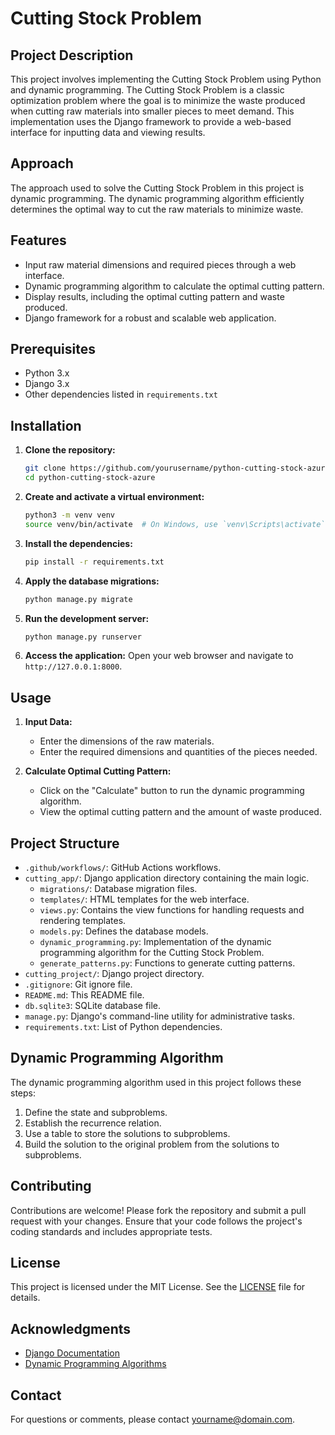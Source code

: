 # Cutting Stock Problem

## Project Description
This project involves implementing the Cutting Stock Problem using Python and dynamic programming. The Cutting Stock Problem is a classic optimization problem where the goal is to minimize the waste produced when cutting raw materials into smaller pieces to meet demand. This implementation uses the Django framework to provide a web-based interface for inputting data and viewing results.

## Approach
The approach used to solve the Cutting Stock Problem in this project is dynamic programming. The dynamic programming algorithm efficiently determines the optimal way to cut the raw materials to minimize waste.

## Features
- Input raw material dimensions and required pieces through a web interface.
- Dynamic programming algorithm to calculate the optimal cutting pattern.
- Display results, including the optimal cutting pattern and waste produced.
- Django framework for a robust and scalable web application.

## Prerequisites
- Python 3.x
- Django 3.x
- Other dependencies listed in `requirements.txt`

## Installation

1. **Clone the repository:**
    ```sh
    git clone https://github.com/yourusername/python-cutting-stock-azure.git
    cd python-cutting-stock-azure
    ```

2. **Create and activate a virtual environment:**
    ```sh
    python3 -m venv venv
    source venv/bin/activate  # On Windows, use `venv\Scripts\activate`
    ```

3. **Install the dependencies:**
    ```sh
    pip install -r requirements.txt
    ```

4. **Apply the database migrations:**
    ```sh
    python manage.py migrate
    ```

5. **Run the development server:**
    ```sh
    python manage.py runserver
    ```

6. **Access the application:**
    Open your web browser and navigate to `http://127.0.0.1:8000`.

## Usage
1. **Input Data:**
    - Enter the dimensions of the raw materials.
    - Enter the required dimensions and quantities of the pieces needed.

2. **Calculate Optimal Cutting Pattern:**
    - Click on the "Calculate" button to run the dynamic programming algorithm.
    - View the optimal cutting pattern and the amount of waste produced.

## Project Structure
- `.github/workflows/`: GitHub Actions workflows.
- `cutting_app/`: Django application directory containing the main logic.
  - `migrations/`: Database migration files.
  - `templates/`: HTML templates for the web interface.
  - `views.py`: Contains the view functions for handling requests and rendering templates.
  - `models.py`: Defines the database models.
  - `dynamic_programming.py`: Implementation of the dynamic programming algorithm for the Cutting Stock Problem.
  - `generate_patterns.py`: Functions to generate cutting patterns.
- `cutting_project/`: Django project directory.
- `.gitignore`: Git ignore file.
- `README.md`: This README file.
- `db.sqlite3`: SQLite database file.
- `manage.py`: Django's command-line utility for administrative tasks.
- `requirements.txt`: List of Python dependencies.

## Dynamic Programming Algorithm
The dynamic programming algorithm used in this project follows these steps:
1. Define the state and subproblems.
2. Establish the recurrence relation.
3. Use a table to store the solutions to subproblems.
4. Build the solution to the original problem from the solutions to subproblems.

## Contributing
Contributions are welcome! Please fork the repository and submit a pull request with your changes. Ensure that your code follows the project's coding standards and includes appropriate tests.

## License
This project is licensed under the MIT License. See the [LICENSE](LICENSE) file for details.

## Acknowledgments
- [Django Documentation](https://docs.djangoproject.com/)
- [Dynamic Programming Algorithms](https://en.wikipedia.org/wiki/Dynamic_programming)

## Contact
For questions or comments, please contact [yourname@domain.com](mailto:jasonfetzer@protonmail.com).
